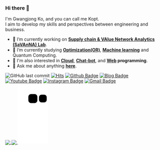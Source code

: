 
### Hi there 👋
I'm Gwangjong Ko, and you can call me Kopt.</br>
I aim to develop my skills and perspectives between engineering and business.


- 🔭 I’m currently working on <b>[Supply chain & VAlue Network Analytics (SaVAnNA) Lab](https://savanna.korea.ac.kr/)</b>.
- 🌱 I’m currently studying <b>[Optimization(OR)](https://github.com/koptimizer/my_Optimization-studio)</b>, <b>[Machine learning](https://github.com/koptimizer/my_Optimization-studio)</b> and Quantum Computing.
- 🔎 I'm also interested in <b>[Cloud](https://github.com/koptimizer/my_Cloud-studio)</b>, <b>[Chat-bot](https://github.com/koptimizer/kakaotalk_chatbot_sandol)</b>, and <b>[W](https://github.com/koptimizer/koptimizer.tech)[e](https://github.com/koptimizer/IDALab.io)[b](https://github.com/koptimizer/CJB_shoppingMall_web_jsp) programming</b>.
- 💬 Ask me about anything <b>[here](https://github.com/koptimizer/koptimizer/issues)</b>.

![GitHub last commit](https://img.shields.io/github/last-commit/koptimizer/koptimizer.svg)
[![Hits](https://hits.seeyoufarm.com/api/count/incr/badge.svg?url=https%3A%2F%2Fgithub.com%2Fkoptimizer)](https://hits.seeyoufarm.com)
[![Github Badge](http://img.shields.io/badge/-CV-blue?style=flat-square&logo=github&logoColor=white&link=https://koptimizer.github.io/CV/)](https://koptimizer.github.io/CV/)
[![Blog Badge](http://img.shields.io/badge/-Koptimizer.tech%20-orange?style=flat-square&logo=blogger&logoColor=white&link=http://koptimizer.tech)](http://koptimizer.tech)
[![Youtube Badge](https://img.shields.io/badge/Youtube-ff0000?style=flat-square&logo=youtube&link=https://www.youtube.com/channel/UCMr_7DR6994fZmhFD3M7Knw)](https://www.youtube.com/channel/UCMr_7DR6994fZmhFD3M7Knw)
[![Instagram Badge](https://img.shields.io/badge/-Instagram-dd2a7b?style=flat-square&logo=instagram&logoColor=white&link=https://www.instagram.com/j_g_ok/)](https://www.instagram.com/j_g_ok/)
[![Gmail Badge](https://img.shields.io/badge/-Gmail-d14836?style=flat-square&logo=Gmail&logoColor=white&link=mailto:koptimizer@korea.ac.kr)](mailto:koptimizer@korea.ac.kr)
</br>
<a href="https://github.com/koptimizer">
  <img align="center" src="https://github-readme-stats.vercel.app/api?username=koptimizer" />
</a>
<a href="https://github.com/koptimizer">
  <img align="center" src="https://github-readme-stats.vercel.app/api/top-langs/?username=koptimizer&langs_count=3" />
</a>
![](https://github.com/koptimizer/koptimizer/blob/output/github-contribution-grid-snake.svg)



